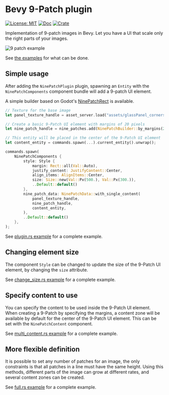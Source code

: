 # Bevy 9-Patch plugin

[![License: MIT](https://img.shields.io/badge/License-MIT-yellow.svg)](https://opensource.org/licenses/MIT) [![Doc](https://docs.rs/bevy_ninepatch/badge.svg)](https://docs.rs/bevy_ninepatch) [![Crate](https://img.shields.io/crates/v/bevy_ninepatch.svg)](https://crates.io/crates/bevy_ninepatch)

Implementation of 9-patch images in Bevy. Let you have a UI that scale only the right parts of your images.

![9 patch example](https://raw.githubusercontent.com/mockersf/bevy_extra/master/bevy_ninepatch/result.png)

See [the examples](https://github.com/mockersf/bevy_extra/tree/master/bevy_ninepatch/examples) for what can be done.

## Simple usage

After adding the `NinePatchPlugin` plugin, spawning an `Entity` with the `NinePatchComponents` component bundle will add a 9-patch UI element.

A simple builder based on Godot's [NinePatchRect](https://docs.godotengine.org/en/3.2/classes/class_ninepatchrect.html) is available.

```rust
// Texture for the base image
let panel_texture_handle = asset_server.load("assets/glassPanel_corners.png").unwrap();

// Create a basic 9-Patch UI element with margins of 20 pixels
let nine_patch_handle = nine_patches.add(NinePatchBuilder::by_margins(20, 20, 20, 20));

// This entity will be placed in the center of the 9-Patch UI element
let content_entity = commands.spawn(...).current_entity().unwrap();

commands.spawn(
    NinePatchComponents {
        style: Style {
            margin: Rect::all(Val::Auto),
            justify_content: JustifyContent::Center,
            align_items: AlignItems::Center,
            size: Size::new(Val::Px(500.), Val::Px(300.)),
            ..Default::default()
        },
        nine_patch_data: NinePatchData::with_single_content(
            panel_texture_handle,
            nine_patch_handle,
            content_entity,
        ),
        ..Default::default()
    },
);
```

See [plugin.rs example](https://github.com/mockersf/bevy_extra/blob/master/bevy_ninepatch/examples/plugin.rs) for a complete example.

## Changing element size

The component `Style` can be changed to update the size of the 9-Patch UI element, by changing the `size` attribute.

See [change_size.rs example](https://github.com/mockersf/bevy_extra/blob/master/bevy_ninepatch/examples/change_size.rs) for a complete example.

## Specify content to use

You can specify the content to be used inside the 9-Patch UI element. When creating a 9-Patch by specifying the margins, a content zone will be available by default for the center of the 9-Patch UI element. This can be set with the `NinePatchContent` component.

See [multi_content.rs example](https://github.com/mockersf/bevy_extra/blob/master/bevy_ninepatch/examples/content.rs) for a complete example.

## More flexible definition

It is possible to set any number of patches for an image, the only constraints is that all patches in a line must have the same height. Using this methods, different parts of the image can grow at different rates, and several content zones can be created.

See [full.rs example](https://github.com/mockersf/bevy_extra/blob/master/bevy_ninepatch/examples/full.rs) for a complete example.
